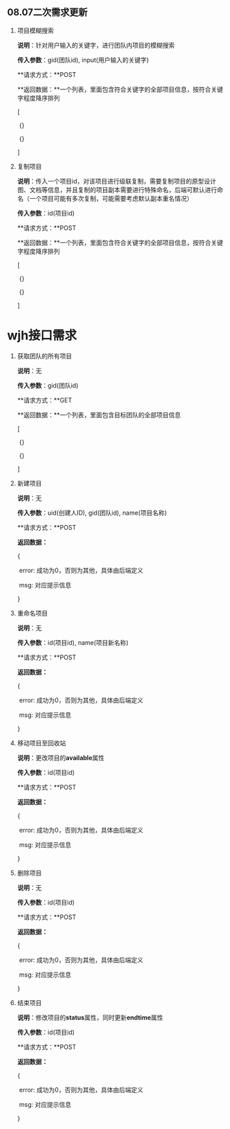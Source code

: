## 08.07二次需求更新

1. 项目模糊搜索

   **说明**：针对用户输入的关键字，进行团队内项目的模糊搜索

   **传入参数**：gid(团队id), input(用户输入的关键字)

   **请求方式：**POST

   **返回数据：**一个列表，里面包含符合关键字的全部项目信息，按符合关键字程度降序排列

   [

   ​	{}

   ​	{}

   ]

2. 复制项目

   **说明**：传入一个项目id，对该项目进行级联复制，需要复制项目的原型设计图、文档等信息，并且复制的项目副本需要进行特殊命名，后端可默认进行命名（一个项目可能有多次复制，可能需要考虑默认副本重名情况）

   **传入参数**：id(项目id)

   **请求方式：**POST

   **返回数据：**一个列表，里面包含符合关键字的全部项目信息，按符合关键字程度降序排列

   [

   ​	{}

   ​	{}

   ]


# wjh接口需求

1. 获取团队的所有项目

   **说明**：无

   **传入参数**：gid(团队id)

   **请求方式：**GET

   **返回数据：**一个列表，里面包含目标团队的全部项目信息

   [

   ​	{}

   ​	{}

   ]



2. 新建项目

   **说明**：无

   **传入参数**：uid(创建人ID), gid(团队id), name(项目名称)

   **请求方式：**POST

   **返回数据：**

   {

   ​	error: 成功为0，否则为其他，具体由后端定义

   ​	msg: 对应提示信息

   }



3. 重命名项目

   **说明**：无

   **传入参数**：id(项目id), name(项目新名称)

   **请求方式：**POST

   **返回数据：**

   {

   ​	error: 成功为0，否则为其他，具体由后端定义

   ​	msg: 对应提示信息

   }

   

4. 移动项目至回收站

   **说明**：更改项目的**available**属性

   **传入参数**：id(项目id)

   **请求方式：**POST

   **返回数据：**

   {

   ​	error: 成功为0，否则为其他，具体由后端定义

   ​	msg: 对应提示信息

   }

   

5. 删除项目

   **说明**：无

   **传入参数**：id(项目id)

   **请求方式：**POST

   **返回数据：**

   {

   ​	error: 成功为0，否则为其他，具体由后端定义

   ​	msg: 对应提示信息

   }

   

6. 结束项目

   **说明**：修改项目的**status**属性，同时更新**endtime**属性

   **传入参数**：id(项目id)

   **请求方式：**POST

   **返回数据：**

   {

   ​	error: 成功为0，否则为其他，具体由后端定义

   ​	msg: 对应提示信息

   }
   
   
   
   

​	
